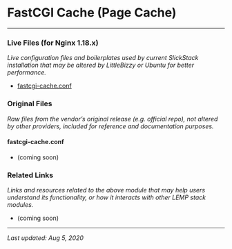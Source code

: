 # FastCGI Cache (Page Cache)

----

### Live Files (for Nginx 1.18.x)

*Live configuration files and boilerplates used by current SlickStack installation that may be altered by LittleBizzy or Ubuntu for better performance.*

* [fastcgi-cache.conf](fastcgi-cache-conf.txt)

### Original Files

*Raw files from the vendor’s original release (e.g. official repo), not altered by other providers, included for reference and documentation purposes.*

#### fastcgi-cache.conf

* (coming soon)

### Related Links

*Links and resources related to the above module that may help users understand its functionality, or how it interacts with other LEMP stack modules.*

* (coming soon)

----

*Last updated: Aug 5, 2020*
